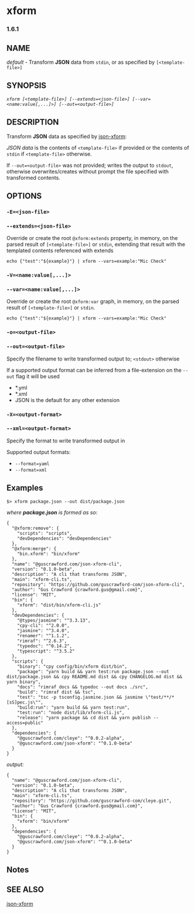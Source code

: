
<html>
<head>
<meta charset="utf-8">
<meta http-equiv="X-UA-Compatible" content="IE=edge">
<title>@guscrawford.com/json-xform-cli help</title>
<meta name="description" content="">
<meta name="viewport" content="width=device-width, initial-scale=1">
<link rel="stylesheet" href="assets/css/main.css">
</head>
<body style="margin:24pt;">

# xform

### 1.6.1

## NAME

*default* - Transform **JSON** data from `stdin`, or as specified by ```[<template-file>]```

## SYNOPSIS

*```xform [<template-file>] [--extends=<json-file>] [--var=<name:value[,...]>] [--out=<output-file>]```*

## DESCRIPTION

Transform **JSON** data as specified by [json-xform](https://github.com/guscrawford-com/json-xform-cli/blob/master/README.md):

*JSON data* is the contents of  ```<template-file>``` if provided or the contents of `stdin` if ```<template-file>``` otherwise.

If ```--out=<output-file>``` was not provided; writes the output to `stdout`, otherwise overwrites/creates without prompt the file specified with transformed contents.


## OPTIONS

### ```-E=<json-file>```
### ```--extends=<json-file>```

Override or create the root `@xform:extends` property, in memory, on the parsed result of ```[<template-file>]``` or `stdin`, extending that result with the templated contents referenced with extends

```
echo {"test":"${example}"} | xform --vars=example:"Mic Check"
```

### ```-V=<name:value[,...]>```
### ```--var=<name:value[,...]>```

Override or create the root `@xform:var` graph, in memory, on the parsed result of ```[<template-file>]``` or `stdin`.

```
echo {"test":"${example}"} | xform --vars=example:"Mic Check"
```

### ```-o=<output-file>```
### ```--out=<output-file>```

Specify the filename to write transformed output to; `<stdout>` otherwise

If a supported output format can be inferred from a file-extension on the `--out` flag it will be used

- *.yml
- *.xml
- JSON is the default for any other extension

### ```-X=<output-format>```
### ```--xml=<output-format>```

Specify the format to write transformed output in

Supported output formats:

- `--format=yaml`
- `--format=xml`

## Examples

```
$> xform package.json --out dist/package.json
```

*where **package.json** is formed as so:*

```
{
  "@xform:remove": {
    "scripts": "scripts",
    "devDependencies": "devDependencies"
  },
  "@xform:merge": {
    "bin.xform": "bin/xform"
  },
  "name": "@guscrawford.com/json-xform-cli",
  "version": "0.1.0-beta",
  "description": "A cli that transforms JSON",
  "main": "xform-cli.ts",
  "repository": "https://github.com/guscrawford-com/json-xform-cli",
  "author": "Gus Crawford {crawford.gus@gmail.com}",
  "license": "MIT",
  "bin": {
    "xform": "dist/bin/xform-cli.js"
  },
  "devDependencies": {
    "@types/jasmine": "^3.3.13",
    "cpy-cli": "^2.0.0",
    "jasmine": "^3.4.0",
    "renamer": "^1.1.2",
    "rimraf": "^2.6.3",
    "typedoc": "^0.14.2",
    "typescript": "^3.5.2"
  },
  "scripts": {
    "binary": "cpy config/bin/xform dist/bin",
    "package": "yarn build && yarn test:run package.json --out dist/package.json && cpy README.md dist && cpy CHANGELOG.md dist && yarn binary",
    "docs": "rimraf docs && typedoc --out docs ./src",
    "build": "rimraf dist && tsc",
    "test": "tsc -p tsconfig.jasmine.json && jasmine \"test/**/*[sS]pec.js\"",
    "build:run": "yarn build && yarn test:run",
    "test:run": "node dist/lib/xform-cli.js",
    "release": "yarn package && cd dist && yarn publish --access=public"
  },
  "dependencies": {
    "@guscrawford.com/cleye": "^0.0.2-alpha",
    "@guscrawford.com/json-xform": "^0.1.0-beta"
  }
}

```

*output:*

```
{
  "name": "@guscrawford.com/json-xform-cli",
  "version": "0.1.0-beta",
  "description": "A cli that transforms JSON",
  "main": "xform-cli.ts",
  "repository": "https://github.com/guscrawford-com/cleye.git",
  "author": "Gus Crawford {crawford.gus@gmail.com}",
  "license": "MIT",
  "bin": {
    "xform": "bin/xform"
  },
  "dependencies": {
    "@guscrawford.com/cleye": "^0.0.2-alpha",
    "@guscrawford.com/json-xform": "^0.1.0-beta"
  }
}

```

## Notes

## SEE ALSO

[json-xform](https://www.npmjs.com/package/@guscrawford.com/json-xform)

</body>
</html>